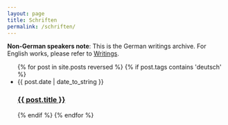 ```yaml
---
layout: page
title: Schriften
permalink: /schriften/
---
```


**Non-German speakers note**: This is the German writings archive. For English works, please refer to [Writings](/writings).

<ul class="post-list">
{% for post in site.posts reversed %}
	{% if post.tags contains 'deutsch' %}
		<li>
			<span>{{ post.date | date_to_string }}</span>
			<h3>
				<a href="{{post.url}}">{{ post.title }}</a>
			</h3>
		</li>
	{% endif %}
{% endfor %}
</ul>